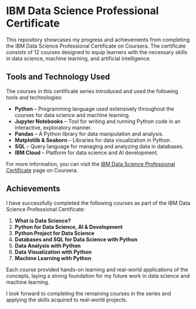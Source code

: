 # IBM Data Science Professional Certificate

This repository showcases my progress and achievements from completing the IBM Data Science Professional Certificate on Coursera. The certificate consists of 12 courses designed to equip learners with the necessary skills in data science, machine learning, and artificial intelligence.

## Tools and Technology Used

The courses in this certificate series introduced and used the following tools and technologies:

- **Python** – Programming language used extensively throughout the courses for data science and machine learning.
- **Jupyter Notebooks** – Tool for writing and running Python code in an interactive, exploratory manner.
- **Pandas** – A Python library for data manipulation and analysis.
- **Matplotlib & Seaborn** – Libraries for data visualization in Python.
- **SQL** – Query language for managing and analyzing data in databases.
- **IBM Cloud** – Platform for data science and AI development.

For more information, you can visit the [IBM Data Science Professional Certificate](https://www.coursera.org/professional-certificates/ibm-data-science?utm_source=gg&utm_medium=sem&utm_campaign=b2c_apac_ibm-data-science_ibm_ftcof_professional-certificates_arte_apr-24_dr_geo-set-2-multi_pmax_gads_lg-all&utm_content=b2c&campaignid=21157586282&adgroupid=&device=c&keyword=&matchtype=&network=x&devicemodel=&adpostion=&creativeid=&hide_mobile_promo&gad_source=1&gclid=Cj0KCQiA4fi7BhC5ARIsAEV1YiamrfBTWOnVkCBifkFW0eezwKPTR1R637RoO97Tc4nrz_mCpfs1tnIaAuZDEALw_wcB#courses) page on Coursera.

## Achievements

I have successfully completed the following courses as part of the IBM Data Science Professional Certificate:

1. **What is Data Science?**
2. **Python for Data Science, AI & Development**
3. **Python Project for Data Science**
4. **Databases and SQL for Data Science with Python**
5. **Data Analysis with Python**
6. **Data Visualization with Python**
7. **Machine Learning with Python**

Each course provided hands-on learning and real-world applications of the concepts, laying a strong foundation for my future work in data science and machine learning.

I look forward to completing the remaining courses in the series and applying the skills acquired to real-world projects.
